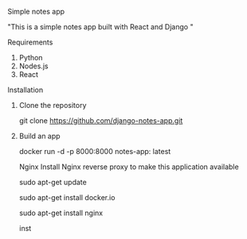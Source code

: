 Simple notes app

"This is a simple notes app built with React and Django "

Requirements

1. Python
2. Nodes.js
3. React

Installation

1. Clone the repository

   git clone https://github.com/django-notes-app.git

2. Build an app

   docker run -d -p 8000:8000 notes-app: latest

   Nginx
   Install Nginx reverse proxy to make this application available

   sudo apt-get update

    sudo apt-get install docker.io

   sudo apt-get install nginx

   inst
